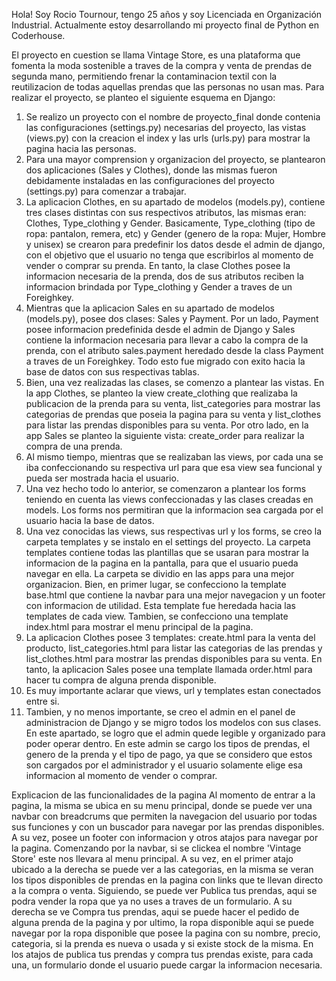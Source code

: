 Hola! Soy Rocio Tournour, tengo 25 años y soy Licenciada en Organización Industrial. Actualmente estoy desarrollando mi proyecto final de Python en Coderhouse.

El proyecto en cuestion se llama Vintage Store, es una plataforma que fomenta la moda sostenible a traves de la compra y venta de prendas de segunda mano, permitiendo frenar la contaminacion textil con la reutilizacion de todas aquellas prendas que las personas no usan mas.
Para realizar el proyecto, se planteo el siguiente esquema en Django:
1. Se realizo un proyecto con el nombre de proyecto_final donde contenia las configuraciones (settings.py) necesarias del proyecto, las vistas (views.py) con la creacion el index y las urls (urls.py) para mostrar la pagina hacia las personas.
2. Para una mayor comprension y organizacion del proyecto, se plantearon dos aplicaciones (Sales y Clothes), donde las mismas fueron debidamente instaladas en las configuraciones del proyecto (settings.py) para comenzar a trabajar.
3. La aplicacion Clothes, en su apartado de modelos (models.py), contiene tres clases distintas con sus respectivos atributos, las mismas eran: Clothes, Type_clothing y Gender. Basicamente, Type_clothing (tipo de ropa: pantalon, remera, etc) y Gender (genero de la ropa: Mujer, Hombre y unisex) se crearon para predefinir los datos desde el admin de django, con el objetivo que el usuario no tenga que escribirlos al momento de vender o comprar su prenda. En tanto, la clase Clothes posee la informacion necesaria de la prenda, dos de sus atributos reciben la informacion brindada por Type_clothing y Gender a traves de un Foreighkey.
4. Mientras que la aplicacion Sales en su apartado de modelos (models.py), posee dos clases: Sales y Payment. Por un lado, Payment posee informacion predefinida desde el admin de Django y Sales contiene la informacion necesaria para llevar a cabo la compra de la prenda, con el atributo sales.payment heredado desde la class Payment a traves de un Foreighkey. Todo esto fue migrado con exito hacia la base de datos con sus respectivas tablas.
5. Bien, una vez realizadas las clases, se comenzo a plantear las vistas. En la app Clothes, se planteo la view create_clothing que realizaba la publicacion de la prenda para su venta, list_categories para mostrar las categorias de prendas que poseia la pagina para su venta y list_clothes para listar las prendas disponibles para su venta. Por otro lado, en la app Sales se planteo la siguiente vista: create_order para realizar la compra de una prenda. 
6. Al mismo tiempo, mientras que se realizaban las views, por cada una se iba confeccionando su respectiva url para que esa view sea funcional y pueda ser mostrada hacia el usuario.
7. Una vez hecho todo lo anterior, se comenzaron a plantear los forms teniendo en cuenta las views confeccionadas y las clases creadas en models. Los forms nos permitiran que la informacion sea cargada por el usuario hacia la base de datos. 
8. Una vez conocidas las views, sus respectivas url y los forms, se creo la carpeta templates y se instalo en el settings del proyecto. La carpeta templates contiene todas las plantillas que se usaran para mostrar la informacion de la pagina en la pantalla, para que el usuario pueda navegar en ella. La carpeta se dividio en las apps para una mejor organizacion. Bien, en primer lugar, se confecciono la template base.html que contiene la navbar para una mejor navegacion y un footer con informacion de utilidad. Esta template fue heredada hacia las templates de cada view. Tambien, se confecciono una template index.html para mostrar el menu principal de la pagina.
9. La aplicacion Clothes posee 3 templates: create.html para la venta del producto, list_categories.html para listar las categorias de las prendas y list_clothes.html para mostrar las prendas disponibles para su venta. En tanto, la aplicacion Sales posee una template llamada order.html para hacer tu compra de alguna prenda disponible.
10. Es muy importante aclarar que views, url y templates estan conectados entre si.
11. Tambien, y no menos importante, se creo el admin en el panel de administracion de Django y se migro todos los modelos con sus clases. En este apartado, se logro que el admin quede legible y organizado para poder operar dentro. En este admin se cargo los tipos de prendas, el genero de la prenda y el tipo de pago, ya que se considero que estos son cargados por el administrador y el usuario solamente elige esa informacion al momento de vender o comprar.


Explicacion de las funcionalidades de la pagina
Al momento de entrar a la pagina, la misma se ubica en su menu principal, donde se puede ver una navbar con breadcrums que permiten la navegacion del usuario por todas sus funciones y con un buscador para navegar por las prendas disponibles. A su vez, posee un footer con informacion y otros atajos para navegar por la pagina.
Comenzando por la navbar, si se clickea el nombre 'Vintage Store' este nos llevara al menu principal. A su vez, en el primer atajo ubicado a la derecha se puede ver a las categorias, en la misma se veran los tipos disponibles de prendas en la pagina con links que te llevan directo a la compra o venta. Siguiendo, se puede ver Publica tus prendas, aqui se podra vender la ropa que ya no uses a traves de un formulario. A su derecha se ve Compra tus prendas, aqui se puede hacer el pedido de alguna prenda de la pagina y por ultimo, la ropa disponible aqui se puede navegar por la ropa disponible que posee la pagina con su nombre, precio, categoria, si la prenda es nueva o usada y si existe stock de la misma. En los atajos de publica tus prendas y compra tus prendas existe, para cada una, un formulario donde el usuario puede cargar la informacion necesaria.
